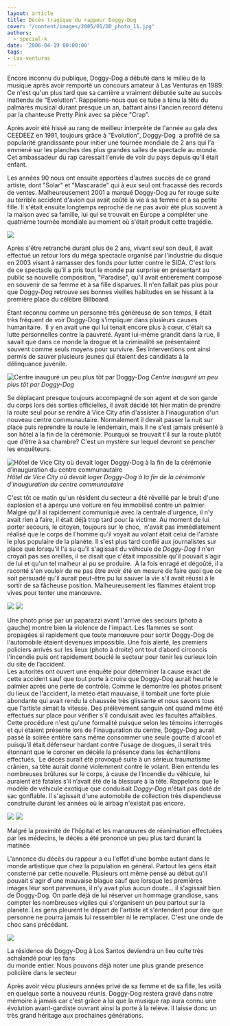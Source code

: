```yaml
---
layout: article
title: Décès tragique du rappeur Doggy-Dog
cover: "/content/images/2005/01/DD_photo_11.jpg"
authors:
  - special-k
date: '2006-04-19 00:00:00'
tags:
- las-venturas
---
```


Encore inconnu du publique, Doggy-Dog a débuté dans le milieu de la musique après avoir remporté un concours amateur à Las Venturas en 1989. Ce n'est qu'un plus tard que sa carrière a vraiment débutée suite au succès inattendu de "Evolution". Rappelons-nous que ce tube a tenu la tête du palmarès musical durant presque un an, battant ainsi l'ancien record détenu par la chanteuse Pretty Pink avec sa pièce "Crap".

Après avoir été hissé au rang de meilleur interprète de l'année au gala des CEEDEEZ en 1991, toujours grâce à "Evolution", Doggy-Dog&nbsp; a profité de sa popularité grandissante pour initier une tournée mondiale de 2 ans qui l'a emmené sur les planches des plus grandes salles de spectacle au monde. Cet ambassadeur du rap caressait l'envie de voir du pays depuis qu'il était enfant.

Les années 90 nous ont ensuite apportées d'autres succès de ce grand artiste, dont "Solar" et "Mascarade" qui à eux seul ont fracassé des records de ventes. Malheureusement 2001 a marqué Doggy-Dog au fer rouge suite au terrible accident d'avion qui avait coûté la vie à sa femme et à sa petite fille. Il s'était ensuite longtemps reproché de ne pas avoir été plus souvent à la maison avec sa famille, lui qui se trouvait en Europe a compléter une quatrième tournée mondiale au moment où s'était produit cette tragédie.

![](/content/images/2005/01/DD_photo_13.jpg)

Après s'être retranché durant plus de 2 ans, vivant seul son deuil, il avait effectué un retour lors du méga spectacle organisé par l'industrie du disque en 2003 visant à ramasser des fonds pour lutter contre le SIDA. C'est lors de ce spectacle qu'il a pris tout le monde par surprise en présentant au public sa nouvelle composition, "Paradise", qu'il avait entièrement composé en souvenir de sa femme et à sa fille disparues. Il n'en fallait pas plus pour que Doggy-Dog retrouve ses bonnes vieilles habitudes en se hissant à la première place du célèbre Billboard.

Étant reconnu comme un personne très généreuse de son temps, il était très fréquent de voir Doggy-Dog s'impliquer dans plusieurs causes humanitaire.&nbsp; Il y en avait une qui lui tenait encore plus à cœur, c'était sa lutte personnelles contre la pauvreté. Ayant lui-même grandit dans la rue, il savait que dans ce monde la drogue et la criminalité se présentaient souvent comme seuls moyens pour survivre. Ses interventions ont ainsi permis de sauver plusieurs jeunes qui étaient des candidats à la délinquance juvénile.

![Centre inauguré un peu plus tôt par Doggy-Dog](/content/images/2005/01/DD_photo_05.jpg)
_Centre inauguré un peu plus tôt par Doggy-Dog_

Se déplaçant presque toujours accompagné de son agent et de son garde du corps lors des sorties officielles, il avait décidé tôt hier matin de prendre la route seul pour se rendre à Vice City afin d'assister à l'inauguration d'un nouveau centre communautaire. Normalement il devait passer la nuit sur place puis reprendre la route le lendemain, mais il ne s'est jamais présenté à son hôtel à la fin de la cérémonie. Pourquoi se trouvait t'il sur la route plutôt que d'être à sa chambre? C'est un mystère sur lequel devront se pencher les enquêteurs.

![Hôtel de Vice City où devait loger Doggy-Dog à la fin de la cérémonie d’inauguration du centre communautaire](/content/images/2005/01/DD_photo_07.jpg)
_Hôtel de Vice City où devait loger Doggy-Dog à la fin de la cérémonie d’inauguration du centre communautaire_

C'est tôt ce matin qu'un résident du secteur a été réveillé par le bruit d'une explosion et a aperçu une voiture en feu immobilisé contre un palmier. Malgré qu'il ai rapidement communiqué avec la centrale d'urgence, il n'y avait rien à faire, il était déjà trop tard pour la victime. Au moment de lui porter secours, le citoyen, toujours sur le choc,&nbsp; n'avait pas immédiatement réalisé que le corps de l'homme qu'il voyait au volant était celui de l'artiste le plus populaire de la planète. Il s'est plus tard confié aux journalistes sur place que lorsqu'il l'a su qu'il s'agissait du véhicule de _Doggy-Dog_ il n'en croyait pas ses oreilles, il se disait que c'était impossible qu'il pouvait s'agir de lui et qu'un tel malheur ai pu se produire.&nbsp; À la fois enragé et dégoûté, il a raconté s'en vouloir de ne pas être avoir été en mesure de faire quoi que ce soit persuadé qu'il aurait peut-être pu lui sauver la vie s'il avait réussi à le sortir de sa fâcheuse position. Malheureusement les flammes étaient trop vives pour tenter une manœuvre.

![](/content/images/2005/01/DD_photo_12.jpg)
![](/content/images/2005/01/DD_photo_03.jpg)

Une photo prise par un paparazzi avant l'arrivé des secours (photo à gauche) montre bien la violence de l'impact. Les flammes se sont propagées si rapidement que toute manœuvre pour sortir Doggy-Dog de l'automobile étaient devenues impossible. Une fois alerté, les premiers policiers arrivés sur les lieux (photo à droite) ont tout d’abord circoncis l'incendie puis ont rapidement bouclé le secteur pour tenir les curieux loin du site de l’accident.  
Les autorités ont ouvert une enquête pour déterminer la cause exact de cette accident sauf que tout porte à croire que Doggy-Dog aurait heurté le palmier après une perte de contrôle. Comme le démontre les photos prisent du lieux de l'accident, la météo était mauvaise, il tombait une forte pluie abondante qui avait rendu la chaussée très glissante et nous savons tous que l'artiste aimait la vitesse. Des prélèvement sanguin ont quand même été effectués sur place pour vérifier s'il conduisait avec les facultés affaiblies. Cette procédure n'est qu'une formalité puisque selon les témoins interrogés et qui étaient présente lors de l'inauguration du centre, Doggy-Dog aurait passé la soirée entière sans même consommer une seule goutte d'alcool et puisqu'il était défenseur hardant contre l'usage de drogues, il serait très étonnant que le coroner en décèle la présence dans les échantillons effectués.&nbsp; Le décès aurait été provoqué suite à un sérieux traumatisme crânien, sa tête aurait donné violemment contre le volant. Bien entendu les nombreuses brûlures sur le corps, à cause de l’incendie du véhicule, lui auraient été fatales s’il n’avait été de la blessure à la tête. Rappelons que le modèle de véhicule exotique que conduisait _Doggy-Dog_ n'était pas doté de sac gonflable. Il s'agissait d'une automobile de collection très dispendieuse construite durant les années où le airbag n'existait pas encore.

![](/content/images/2005/01/DD_photo_04.jpg)
![](/content/images/2005/01/DD_photo_06.jpg)

Malgré la proximité de l’hôpital et les manœuvres de réanimation effectuées par les médecins, le décès a été prononcé un peu plus tard durant la matinée

L'annonce du décès du rappeur a eu l'effet d'une bombe autant dans le monde artistique que chez la population en général. Partout les gens était consterné par cette nouvelle. Plusieurs ont même pensé au début qu'il pouvait s'agir d'une mauvaise blague sauf que lorsque les premières images leur sont parvenues, il n'y avait plus aucun doute... il s'agissait bien de Doggy-Dog. On parle déjà de lui réserver un hommage grandiose, sans compter les nombreuses vigiles qui s'organisent un peu partout sur la planète. Les gens pleurent le départ de l'artiste et s'entendent pour dire que personne ne pourra jamais lui ressembler ni le remplacer. C'est une onde de choc sans précédant.

![](/content/images/2005/01/DD_photo_14.jpg)

La résidence de Doggy-Dog à Los Santos deviendra un lieu culte très achalandé pour les fans  
du monde entier. Nous pouvons déjà noter une plus grande présence policière dans le secteur

Après avoir vécu plusieurs années privé de sa femme et de sa fille, les voilà en quelque sorte à nouveau réunis. Doggy-Dog restera gravé dans notre mémoire à jamais car c'est grâce à lui que la musique rap aura connu une évolution avant-gardiste ouvrant ainsi la porte à la relève. Il laisse donc un très grand héritage aux prochaines générations.